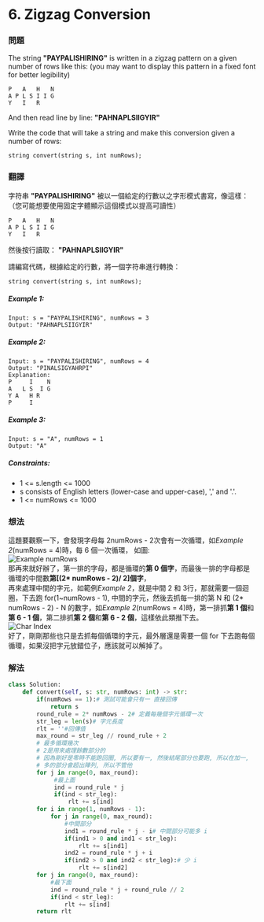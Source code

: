 # 6. Zigzag Conversion
### 問題
The string **"PAYPALISHIRING"** is written in a zigzag pattern on a given number of rows like this: (you may want to display this pattern in a fixed font for better legibility)

    P   A   H   N
    A P L S I I G
    Y   I   R
And then read line by line: **"PAHNAPLSIIGYIR"**

Write the code that will take a string and make this conversion given a number of rows:  

    string convert(string s, int numRows);
 ### 翻譯

字符串 **"PAYPALISHIRING"** 被以一個給定的行數以之字形模式書寫，像這樣：（您可能想要使用固定字體顯示這個模式以提高可讀性）

    P   A   H   N
    A P L S I I G
    Y   I   R
然後按行讀取： **"PAHNAPLSIIGYIR"**

請編寫代碼，根據給定的行數，將一個字符串進行轉換：

    string convert(string s, int numRows);

##### Example 1:
    Input: s = "PAYPALISHIRING", numRows = 3
    Output: "PAHNAPLSIIGYIR"
##### Example 2:
    Input: s = "PAYPALISHIRING", numRows = 4
    Output: "PINALSIGYAHRPI"
    Explanation:
    P     I    N
    A   L S  I G
    Y A   H R
    P     I
##### Example 3:
    Input: s = "A", numRows = 1
    Output: "A"
##### Constraints:
- 1 <= s.length <= 1000
- s consists of English letters (lower-case and upper-case), ',' and '.'.
- 1 <= numRows <= 1000

### 想法
這題要觀察一下，會發現字母每 2numRows - 2次會有一次循環，如*Example 2*(numRows = 4)時，每 6 個一次循環，
如圖:  
![Example numRows](https://chechih.github.io/images/LeetCode/6_Example_numRows.jpg "Example numRows")  
那再來就好辦了，第一排的字母，都是循環的**第 0 個字**，而最後一排的字母都是循環的中間數**第[(2* numRows - 2)/ 2]個字**，  
再來處理中間的字元，如範例*Example 2*，就是中間 2 和 3行，那就需要一個迴圈，下去跑 for(1~numRows - 1), 中間的字元，然後去抓每一排的第 N 和 (2* numRows - 2) - N 的數字，如*Example 2*(numRows = 4)時，第一排抓**第 1 個**和**第 6 - 1 個**，第二排抓**第 2 個**和**第 6 - 2 個**，這樣依此類推下去。  
![Char Index](https://chechih.github.io/images/LeetCode/6_CharIndex.jpg "Char Index")  
好了，剛剛那些也只是去抓每個循環的字元，最外層還是需要一個 for 下去跑每個循環，如果沒把字元放錯位子，應該就可以解掉了。

### 解法
```python
class Solution:
    def convert(self, s: str, numRows: int) -> str:
        if(numRows == 1):# 測試可能會只有一 直接回傳
            return s
        round_rule = 2* numRows - 2# 定義每幾個字元循環一次
        str_leg = len(s)# 字元長度
        rlt = ''#回傳值
        max_round = str_leg // round_rule + 2
        # 最多循環幾次 
        # 2是用來處理餘數部分的 
        # 因為剛好是零時不能跑回圈, 所以要有一, 然後結尾部分也要跑, 所以在加一, 
        # 多的部分會超出陣列, 所以不管他
        for j in range(0, max_round):
             #最上面
             ind = round_rule * j
             if(ind < str_leg):
                 rlt += s[ind]
        for i in range(1, numRows - 1):
            for j in range(0, max_round):
                #中間部分
                ind1 = round_rule * j - i# 中間部分可能多 i
                if(ind1 > 0 and ind1 < str_leg):
                    rlt += s[ind1]
                ind2 = round_rule * j + i
                if(ind2 > 0 and ind2 < str_leg):# 少 i
                    rlt += s[ind2]
        for j in range(0, max_round):
            #最下面
            ind = round_rule * j + round_rule // 2
            if(ind < str_leg):
                rlt += s[ind]
        return rlt
```